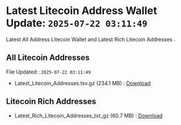 # Latest Litecoin Address Wallet Update: `2025-07-22 03:11:49`

Latest All Address Litecoin Wallet and Latest Rich Litecoin Addresses .

## All Litecoin Addresses

File Updated : `2025-07-22 03:11:49`

- Latest_Litecoin_Addresses.tsv.gz (234.1 MB) : [Download](https://github.com/Pymmdrza/Rich-Address-Wallet/releases/tag/Litecoin)

## Litecoin Rich Addresses

- Latest_Rich_Litecoin_Addresses_txt_gz (60.7 MB) : [Download](https://github.com/Pymmdrza/Rich-Address-Wallet/releases/tag/Litecoin)

